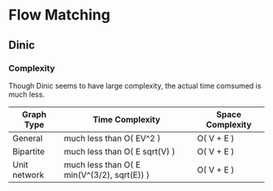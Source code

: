 # Flow Matching
## Dinic
### Complexity
Though Dinic seems to have large complexity, the actual time comsumed is much less.

| Graph Type   | Time Complexity                             | Space Complexity |
| ------------ | ------------------------------------------- | ---------------- |
| General      | much less than O( EV^2 )                    | O( V + E )       |
| Bipartite    | much less than O( E sqrt(V) )               | O( V + E )       |
| Unit network | much less than O( E min(V^(3/2), sqrt(E)) ) | O( V + E )       |
